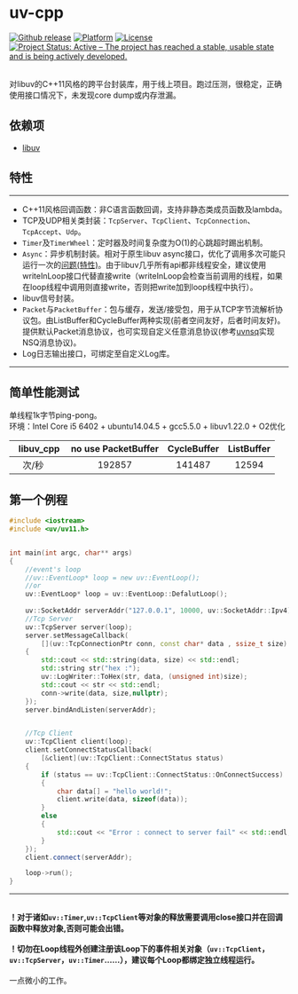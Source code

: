 # uv-cpp
<a href="https://github.com/wlgq2/libuv_cpp11/releases"><img src="https://img.shields.io/github/release/wlgq2/libuv_cpp11.svg" alt="Github release"></a>
[![Platform](https://img.shields.io/badge/platform-%20%20%20%20Linux,%20Windows-green.svg?style=flat)](https://github.com/wlgq2/libuv_cpp11)
[![License](https://img.shields.io/badge/license-%20%20MIT-yellow.svg?style=flat)](LICENSE)
[![Project Status: Active – The project has reached a stable, usable state and is being actively developed.](http://www.repostatus.org/badges/latest/active.svg)](http://www.repostatus.org/#active)


<br>对libuv的C++11风格的跨平台封装库，用于线上项目。跑过压测，很稳定，正确使用接口情况下，未发现core dump或内存泄漏。</br>
## 依赖项
 * [libuv][3]
## 特性
** **
* C++11风格回调函数：非C语言函数回调，支持非静态类成员函数及lambda。
* TCP及UDP相关类封装：`TcpServer`、`TcpClient`、`TcpConnection`、`TcpAccept`、`Udp`。
* `Timer`及`TimerWheel`：定时器及时间复杂度为O(1)的心跳超时踢出机制。
* `Async`：异步机制封装。相对于原生libuv async接口，优化了调用多次可能只运行一次的[问题(特性)][2]。由于libuv几乎所有api都非线程安全，建议使用writeInLoop接口代替直接write（writeInLoop会检查当前调用的线程，如果在loop线程中调用则直接write，否则把write加到loop线程中执行）。
* libuv信号封装。   
* `Packet`与`PacketBuffer`：包与缓存，发送/接受包，用于从TCP字节流解析协议包。由ListBuffer和CycleBuffer两种实现(前者空间友好，后者时间友好)。提供默认Packet消息协议，也可实现自定义任意消息协议(参考[uvnsq][1]实现NSQ消息协议)。
* Log日志输出接口，可绑定至自定义Log库。
** **
## 简单性能测试
单线程1k字节ping-pong。
<br>环境：Intel Core i5 6402 + ubuntu14.04.5 + gcc5.5.0 + libuv1.22.0 + O2优化</br>

   libuv_cpp | no use PacketBuffer|CycleBuffer|ListBuffer|
:---------:|:--------:|:--------:|:--------:|
次/秒     | 192857 |141487|12594|

## 第一个例程
```C++
#include <iostream>
#include <uv/uv11.h>


int main(int argc, char** args)
{
    //event's loop
    //uv::EventLoop* loop = new uv::EventLoop();
    //or
    uv::EventLoop* loop = uv::EventLoop::DefalutLoop();
    
    uv::SocketAddr serverAddr("127.0.0.1", 10000, uv::SocketAddr::Ipv4);
    //Tcp Server
    uv::TcpServer server(loop);
    server.setMessageCallback(
        [](uv::TcpConnectionPtr conn, const char* data , ssize_t size)
    {
        std::cout << std::string(data, size) << std::endl;
        std::string str("hex :");
        uv::LogWriter::ToHex(str, data, (unsigned int)size);
        std::cout << str << std::endl;
        conn->write(data, size,nullptr);
    });
    server.bindAndListen(serverAddr);


    //Tcp Client
    uv::TcpClient client(loop);
    client.setConnectStatusCallback(
        [&client](uv::TcpClient::ConnectStatus status)
    {
        if (status == uv::TcpClient::ConnectStatus::OnConnectSuccess)
        {
            char data[] = "hello world!";
            client.write(data, sizeof(data));
        }
        else
        {
            std::cout << "Error : connect to server fail" << std::endl;
        }
    });
    client.connect(serverAddr);

    loop->run();
}

```

** **
<br>**！对于诸如`uv::Timer`,`uv::TcpClient`等对象的释放需要调用close接口并在回调函数中释放对象,否则可能会出错。**</br>
<br>**！切勿在Loop线程外创建注册该Loop下的事件相关对象（`uv::TcpClient`，`uv::TcpServer`，`uv::Timer`……），建议每个Loop都绑定独立线程运行。**</br>
<br>一点微小的工作。</br>


[1]: https://github.com/wlgq2/uvnsq
[2]: http://docs.libuv.org/en/v1.x/async.html
[3]: https://github.com/libuv/libuv
